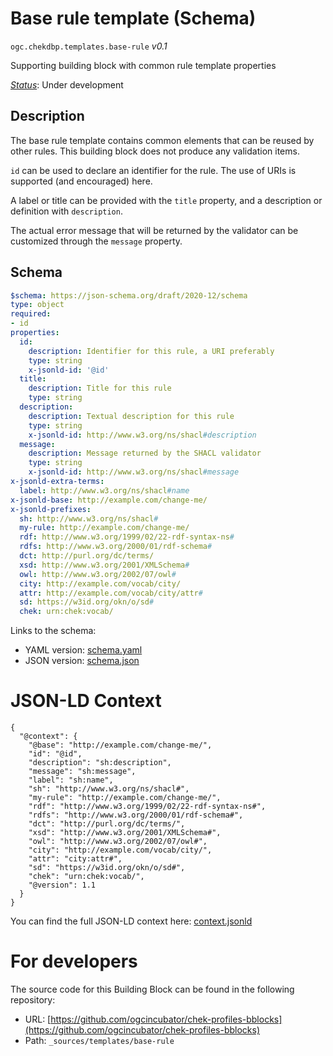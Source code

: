 
# Base rule template (Schema)

`ogc.chekdbp.templates.base-rule` *v0.1*

Supporting building block with common rule template properties

[*Status*](http://www.opengis.net/def/status): Under development

## Description

The base rule template contains common elements that can be reused by other rules. This building block does not produce
any validation items.

`id` can be used to declare an identifier for the rule. The use of URIs is supported (and encouraged) here.

A label or title can be provided with the `title` property, and a description or definition with `description`.

The actual error message that will be returned by the validator can be customized through the `message` property.
## Schema

```yaml
$schema: https://json-schema.org/draft/2020-12/schema
type: object
required:
- id
properties:
  id:
    description: Identifier for this rule, a URI preferably
    type: string
    x-jsonld-id: '@id'
  title:
    description: Title for this rule
    type: string
  description:
    description: Textual description for this rule
    type: string
    x-jsonld-id: http://www.w3.org/ns/shacl#description
  message:
    description: Message returned by the SHACL validator
    type: string
    x-jsonld-id: http://www.w3.org/ns/shacl#message
x-jsonld-extra-terms:
  label: http://www.w3.org/ns/shacl#name
x-jsonld-base: http://example.com/change-me/
x-jsonld-prefixes:
  sh: http://www.w3.org/ns/shacl#
  my-rule: http://example.com/change-me/
  rdf: http://www.w3.org/1999/02/22-rdf-syntax-ns#
  rdfs: http://www.w3.org/2000/01/rdf-schema#
  dct: http://purl.org/dc/terms/
  xsd: http://www.w3.org/2001/XMLSchema#
  owl: http://www.w3.org/2002/07/owl#
  city: http://example.com/vocab/city/
  attr: http://example.com/vocab/city/attr#
  sd: https://w3id.org/okn/o/sd#
  chek: urn:chek:vocab/

```

Links to the schema:

* YAML version: [schema.yaml](https://ogcincubator.github.io/chek-profiles-bblocks/build/annotated/chekdbp/templates/base-rule/schema.json)
* JSON version: [schema.json](https://ogcincubator.github.io/chek-profiles-bblocks/build/annotated/chekdbp/templates/base-rule/schema.yaml)


# JSON-LD Context

```jsonld
{
  "@context": {
    "@base": "http://example.com/change-me/",
    "id": "@id",
    "description": "sh:description",
    "message": "sh:message",
    "label": "sh:name",
    "sh": "http://www.w3.org/ns/shacl#",
    "my-rule": "http://example.com/change-me/",
    "rdf": "http://www.w3.org/1999/02/22-rdf-syntax-ns#",
    "rdfs": "http://www.w3.org/2000/01/rdf-schema#",
    "dct": "http://purl.org/dc/terms/",
    "xsd": "http://www.w3.org/2001/XMLSchema#",
    "owl": "http://www.w3.org/2002/07/owl#",
    "city": "http://example.com/vocab/city/",
    "attr": "city:attr#",
    "sd": "https://w3id.org/okn/o/sd#",
    "chek": "urn:chek:vocab/",
    "@version": 1.1
  }
}
```

You can find the full JSON-LD context here:
[context.jsonld](https://ogcincubator.github.io/chek-profiles-bblocks/build/annotated/chekdbp/templates/base-rule/context.jsonld)


# For developers

The source code for this Building Block can be found in the following repository:

* URL: [https://github.com/ogcincubator/chek-profiles-bblocks](https://github.com/ogcincubator/chek-profiles-bblocks)
* Path: `_sources/templates/base-rule`

